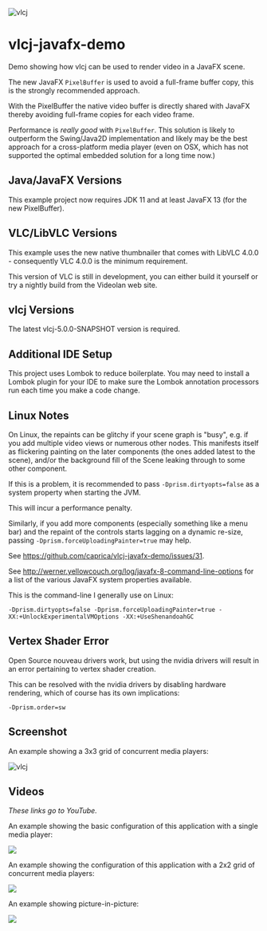 ![vlcj](https://github.com/caprica/vlcj/raw/master/etc/vlcj-logo.png "vlcj")

vlcj-javafx-demo
================

Demo showing how vlcj can be used to render video in a JavaFX scene.

The new JavaFX `PixelBuffer` is used to avoid a full-frame buffer copy, this is the strongly recommended approach.

With the PixelBuffer the native video buffer is directly shared with JavaFX thereby avoiding full-frame copies for each
video frame.

Performance is *really good* with `PixelBuffer`. This solution is likely to outperform the Swing/Java2D implementation
and likely may be the best approach for a cross-platform media player (even on OSX, which has not supported the
optimal embedded solution for a long time now.)

Java/JavaFX Versions
--------------------

This example project now requires JDK 11 and at least JavaFX 13 (for the new PixelBuffer).

VLC/LibVLC Versions
-------------------

This example uses the new native thumbnailer that comes with LibVLC 4.0.0 - consequently VLC 4.0.0 is the minimum
requirement.

This version of VLC is still in development, you can either build it yourself or try a nightly build from the Videolan
web site.

vlcj Versions
-------------

The latest vlcj-5.0.0-SNAPSHOT version is required.

Additional IDE Setup
--------------------

This project uses Lombok to reduce boilerplate. You may need to install a Lombok plugin for your IDE to make sure the
Lombok annotation processors run each time you make a code change.

Linux Notes
-----------

On Linux, the repaints can be glitchy if your scene graph is "busy", e.g. if you add multiple video views or numerous
other nodes. This manifests itself as flickering painting on the later components (the ones added latest to the scene),
and/or the background fill of the Scene leaking through to some other component.

If this is a problem, it is recommended to pass `-Dprism.dirtyopts=false` as a system property when starting the JVM.

This will incur a performance penalty.

Similarly, if you add more components (especially something like a menu bar) and the repaint of the controls starts
lagging on a dynamic re-size, passing `-Dprism.forceUploadingPainter=true` may help.

See https://github.com/caprica/vlcj-javafx-demo/issues/31.

See http://werner.yellowcouch.org/log/javafx-8-command-line-options for a list of the various JavaFX system properties
available.

This is the command-line I generally use on Linux:

```
-Dprism.dirtyopts=false -Dprism.forceUploadingPainter=true -XX:+UnlockExperimentalVMOptions -XX:+UseShenandoahGC
```

Vertex Shader Error
-------------------

Open Source nouveau drivers work, but using the nvidia drivers will result in an error pertaining to vertex shader
creation.

This can be resolved with the nvidia drivers by disabling hardware rendering, which of course has its own implications:

```
-Dprism.order=sw
```

Screenshot
----------

An example showing a 3x3 grid of concurrent media players:

![vlcj](https://github.com/caprica/vlcj-javafx-demo/raw/vlcj-5.x/doc/vlcj-javafx-multiview.jpg "vlcj JavaFX multiview concept")

Videos
------

_These links go to YouTube._

An example showing the basic configuration of this application with a single media player:

[![](http://img.youtube.com/vi/S6MFewgHdn8/0.jpg)](https://www.youtube.com/watch?v=S6MFewgHdn8 "vlcj JavaFX concept")

An example showing the configuration of this application with a 2x2 grid of concurrent media players:

[![](http://img.youtube.com/vi/DUG5qS6dYZE/0.jpg)](https://www.youtube.com/watch?v=DUG5qS6dYZE "vlcj JavaFX multiview concept")

An example showing picture-in-picture:

[![](http://img.youtube.com/vi/k4j3hcJxc6g/0.jpg)](https://www.youtube.com/watch?v=k4j3hcJxc6g "vlcj JavaFX picture-in-picture concept")

